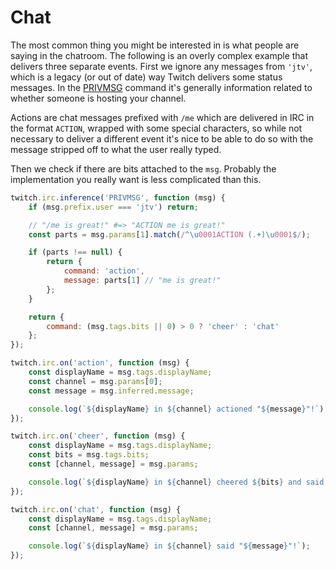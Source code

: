 # Chat

The most common thing you might be interested in is what people are saying in the chatroom. The following is an overly complex example that delivers three separate events. First we ignore any messages from `'jtv'`, which is a legacy (or out of date) way Twitch delivers some status messages. In the [PRIVMSG](https://dev.twitch.tv/docs/irc/chat-rooms/#privmsg-twitch-chat-rooms) command it's generally information related to whether someone is hosting your channel.

Actions are chat messages prefixed with `/me` which are delivered in IRC in the format `ACTION`, wrapped with some special characters, so while not necessary to deliver a different event it's nice to be able to do so with the message stripped off to what the user really typed.

Then we check if there are bits attached to the `msg`. Probably the implementation you really want is less complicated than this.

```javascript
twitch.irc.inference('PRIVMSG', function (msg) {
    if (msg.prefix.user === 'jtv') return;

    // "/me is great!" #=> "ACTION me is great!"
    const parts = msg.params[1].match(/^\u0001ACTION (.+)\u0001$/);

    if (parts !== null) {
        return {
            command: 'action',
            message: parts[1] // "me is great!"
        };
    }

    return {
        command: (msg.tags.bits || 0) > 0 ? 'cheer' : 'chat'
    };
});

twitch.irc.on('action', function (msg) {
    const displayName = msg.tags.displayName;
    const channel = msg.params[0];
    const message = msg.inferred.message;

    console.log(`${displayName} in ${channel} actioned "${message}"!`);
});

twitch.irc.on('cheer', function (msg) {
    const displayName = msg.tags.displayName;
    const bits = msg.tags.bits;
    const [channel, message] = msg.params;

    console.log(`${displayName} in ${channel} cheered ${bits} and said "${message}"!`);
});

twitch.irc.on('chat', function (msg) {
    const displayName = msg.tags.displayName;
    const [channel, message] = msg.params;

    console.log(`${displayName} in ${channel} said "${message}"!`);
});
```
